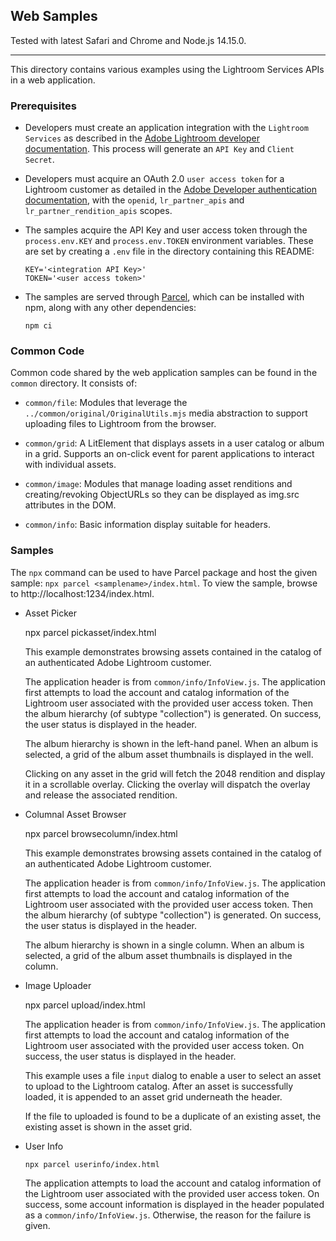 ## Web Samples

Tested with latest Safari and Chrome and Node.js 14.15.0.

---

This directory contains various examples using the Lightroom Services APIs in a web application.

### Prerequisites

* Developers must create an application integration with the `Lightroom Services` as described in the [Adobe Lightroom developer documentation](https://developer.adobe.com/lightroom). This process will generate an `API Key` and `Client Secret`.

* Developers must acquire an OAuth 2.0 `user access token` for a Lightroom customer as detailed in the [Adobe Developer authentication documentation](https://developer.adobe.com/authentication/auth-methods.html#!AdobeDocs/adobeio-auth/master/OAuth/OAuth.md), with the `openid`, `lr_partner_apis` and `lr_partner_rendition_apis` scopes.

* The samples acquire the API Key and user access token through the
`process.env.KEY` and `process.env.TOKEN` environment variables.
These are set by creating a `.env` file in the directory containing
this README:

      KEY='<integration API Key>'
      TOKEN='<user access token>'

* The samples are served through [Parcel](https://parceljs.org), which can be installed with npm, along with any other dependencies:

      npm ci

### Common Code

Common code shared by the web application samples can be found in the `common` directory. It consists of:

* `common/file`: Modules that leverage the `../common/original/OriginalUtils.mjs` media abstraction to support uploading files to Lightroom from the browser.

* `common/grid`: A LitElement that displays assets in a user catalog or album in a grid. Supports an on-click event for parent applications to interact with individual assets.

* `common/image`: Modules that manage loading asset renditions and creating/revoking ObjectURLs so they can be displayed as img.src attributes in the DOM.

* `common/info`: Basic information display suitable for headers.

### Samples

The `npx` command can be used to have Parcel package and host the given sample: `npx parcel <samplename>/index.html`. To view the sample, browse to http://localhost:1234/index.html.

* Asset Picker

    npx parcel pickasset/index.html

    This example demonstrates browsing assets contained in the catalog of an authenticated Adobe Lightroom customer.

    The application header is from `common/info/InfoView.js`. The application first attempts to load the account and catalog information of the Lightroom user associated with the provided user access token. Then the album hierarchy (of subtype "collection") is generated. On success, the user status is displayed in the header.

    The album hierarchy is shown in the left-hand panel. When an album is selected, a grid of the album asset thumbnails is displayed in the well.
    
    Clicking on any asset in the grid will fetch the 2048 rendition and display it in a scrollable overlay. Clicking the overlay will dispatch the overlay and release the associated rendition.

* Columnal Asset Browser

    npx parcel browsecolumn/index.html

    This example demonstrates browsing assets contained in the catalog of an authenticated Adobe Lightroom customer.

    The application header is from `common/info/InfoView.js`. The application first attempts to load the account and catalog information of the Lightroom user associated with the provided user access token. Then the album hierarchy (of subtype "collection") is generated. On success, the user status is displayed in the header.

    The album hierarchy is shown in a single column. When an album is selected, a grid of the album asset thumbnails is displayed in the column.

* Image Uploader

    npx parcel upload/index.html

    The application header is from `common/info/InfoView.js`. The application first attempts to load the account and catalog information of the Lightroom user associated with the provided user access token. On success, the user status is displayed in the header.

    This example uses a file `input` dialog to enable a user to select an asset to upload to the Lightroom catalog. After an asset is successfully loaded, it is appended to an asset grid underneath the header.

    If the file to uploaded is found to be a duplicate of an existing asset, the existing asset is shown in the asset grid.

* User Info

      npx parcel userinfo/index.html

    The application attempts to load the account and catalog information of the Lightroom user associated with the provided user access token. On success, some account information is displayed in the header populated as a `common/info/InfoView.js`. Otherwise, the reason for the failure is given.
